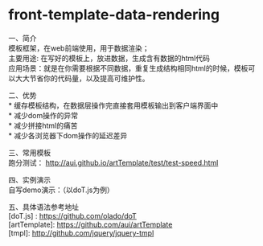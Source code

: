 # front-template-data-rendering

一、简介<br>
    模板框架，在web前端使用，用于数据渲染；<br>
    主要用途: 在写好的模板上，放进数据，生成含有数据的html代码<br>
    应用场景：就是在你需要根据不同数据，重复生成结构相同html的时候，模板可以大大节省你的代码量，以及提高可维护性。<br>
    
二、优势<br>
    * 缓存模板结构，在数据层操作完直接套用模板输出到客户端界面中<br>
    * 减少dom操作的异常<br>
    * 减少拼接html的痛苦<br>
    * 减少各浏览器下dom操作的延迟差异<br>
    
三、常用模板<br>
    跑分测试： http://aui.github.io/artTemplate/test/test-speed.html
    
四、实例演示<br>
    自写demo演示：（以doT.js为例）
    
五、具体语法参考地址  
    [doT.js] : https://github.com/olado/doT<br>
    [artTemplate]: https://github.com/aui/artTemplate<br>
    [tmpl]: http://github.com/jquery/jquery-tmpl<br>
